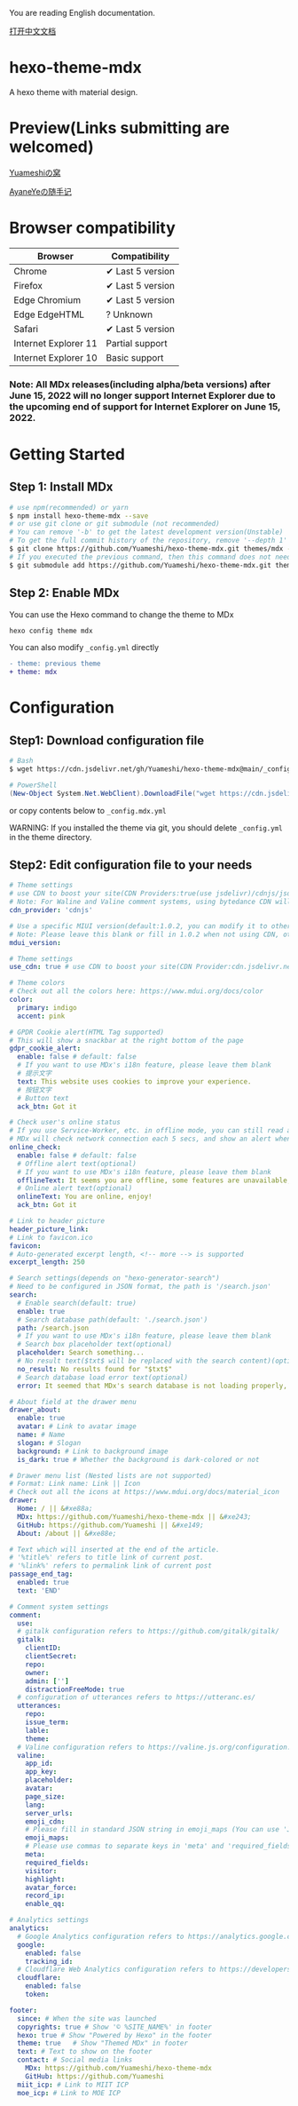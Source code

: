 ﻿You are reading English documentation.

[打开中文文档](./README.zh.md)

# hexo-theme-mdx

A hexo theme with material design.

# Preview(Links submitting are welcomed)

[Yuameshiの窝](https://www.yuameshi.top/)

[AyaneYeの随手记](https://drbstore.yuameshi.top/)

# Browser compatibility
| Browser              | Compatibility    |
|----------------------|------------------|
| Chrome               | ✔ Last 5 version |
| Firefox              | ✔ Last 5 version |
| Edge Chromium        | ✔ Last 5 version |
| Edge EdgeHTML        | ? Unknown        |
| Safari               | ✔ Last 5 version |
| Internet Explorer 11 | Partial support  |
| Internet Explorer 10 | Basic support    |

### Note: All MDx releases(including alpha/beta versions) after June 15, 2022 will no longer support Internet Explorer due to the upcoming end of support for Internet Explorer on June 15, 2022.

# Getting Started
## Step 1: Install MDx
```bash
# use npm(recommended) or yarn
$ npm install hexo-theme-mdx --save
# or use git clone or git submodule (not recommended)
# You can remove '-b' to get the latest development version(Unstable)
# To get the full commit history of the repository, remove '--depth 1'
$ git clone https://github.com/Yuameshi/hexo-theme-mdx.git themes/mdx -b <版本号> --depth 1
# If you executed the previous command, then this command does not need to be executed
$ git submodule add https://github.com/Yuameshi/hexo-theme-mdx.git themes/mdx
```
## Step 2: Enable MDx
You can use the Hexo command to change the theme to MDx
```bash
hexo config theme mdx
```
You can also modify `_config.yml` directly
```diff yaml
- theme: previous theme
+ theme: mdx
```

# Configuration

## Step1: Download configuration file

```bash
# Bash
$ wget https://cdn.jsdelivr.net/gh/Yuameshi/hexo-theme-mdx@main/_config.yml -O _config.mdx.yml
```
```powershell
# PowerShell
(New-Object System.Net.WebClient).DownloadFile("wget https://cdn.jsdelivr.net/gh/Yuameshi/hexo-theme-mdx@main/_config.yml", "_config.mdx.yml")
```
or copy contents below to `_config.mdx.yml`

WARNING: If you installed the theme via git, you should delete `_config.yml` in the theme directory.

## Step2: Edit configuration file to your needs
```yaml
# Theme settings
# use CDN to boost your site(CDN Providers:true(use jsdelivr)/cdnjs/jsdelivr/staticfile/bootcdn/bytedance/unpkg/false(won't use CDN))
# Note: For Waline and Valine comment systems, using bytedance CDN will automatically fallback to JSDelivr (the library version of this CDN is out of date and not easy to use)
cdn_provider: 'cdnjs'

# Use a specific MIUI version(default:1.0.2, you can modify it to other versions manually)
# Note: Please leave this blank or fill in 1.0.2 when not using CDN, otherwise an error will occur
mdui_version:  

# Theme settings
use_cdn: true # use CDN to boost your site(CDN Provider:cdn.jsdelivr.net)

# Theme colors
# Check out all the colors here: https://www.mdui.org/docs/color
color:
  primary: indigo
  accent: pink

# GPDR Cookie alert(HTML Tag supported)
# This will show a snackbar at the right bottom of the page
gdpr_cookie_alert:
  enable: false # default: false
  # If you want to use MDx's i18n feature, please leave them blank
  # 提示文字
  text: This website uses cookies to improve your experience.
  # 按钮文字
  # Button text
  ack_btn: Got it

# Check user's online status
# If you use Service-Worker, etc. in offline mode, you can still read articles, but cannot comment, etc, then this option will be very useful
# MDx will check network connection each 5 secs, and show an alert when network is disconnected.
online_check:
  enable: false # default: false
  # Offline alert text(optional)
  # If you want to use MDx's i18n feature, please leave them blank
  offlineText: It seems you are offline, some features are unavailable, please check your network connection.
  # Online alert text(optional)
  onlineText: You are online, enjoy!
  ack_btn: Got it

# Link to header picture
header_picture_link:
# Link to favicon.ico
favicon: 
# Auto-generated excerpt length, <!-- more --> is supported
excerpt_length: 250 

# Search settings(depends on "hexo-generator-search")
# Need to be configured in JSON format, the path is '/search.json'
search:
  # Enable search(default: true)
  enable: true
  # Search database path(default: './search.json')
  path: /search.json
  # If you want to use MDx's i18n feature, please leave them blank
  # Search box placeholder text(optional)
  placeholder: Search something...
  # No result text($txt$ will be replaced with the search content)(optional)
  no_result: No results found for "$txt$"
  # Search database load error text(optional)
  error: It seemed that MDx's search database is not loading properly, try refreshing the page

# About field at the drawer menu
drawer_about:
  enable: true
  avatar: # Link to avatar image
  name: # Name
  slogan: # Slogan
  background: # Link to background image
  is_dark: true # Whether the background is dark-colored or not

# Drawer menu list (Nested lists are not supported)
# Format: Link name: Link || Icon
# Check out all the icons at https://www.mdui.org/docs/material_icon
drawer:
  Home: / || &#xe88a;
  MDx: https://github.com/Yuameshi/hexo-theme-mdx || &#xe243;
  GitHub: https://github.com/Yuameshi || &#xe149;
  About: /about || &#xe88e;

# Text which will inserted at the end of the article.
# '%title%' refers to title link of current post.
# '%link%' refers to permalink link of current post
passage_end_tag:
  enabled: true
  text: 'END'

# Comment system settings
comment:
  use: 
  # gitalk configuration refers to https://github.com/gitalk/gitalk/
  gitalk:
    clientID: 
    clientSecret: 
    repo: 
    owner: 
    admin: ['']
    distractionFreeMode: true
  # configuration of utterances refers to https://utteranc.es/
  utterances:
    repo: 
    issue_term: 
    lable: 
    theme: 
  # Valine configuration refers to https://valine.js.org/configuration.html
  valine:
    app_id:
    app_key:
    placeholder:
    avatar:
    page_size:
    lang:
    server_urls:
    emoji_cdn:
    # Please fill in standard JSON string in emoji_maps (You can use 'JSON.stringify' to generate it, and the string must can be parsed by JSON.parse in modern browsers)
    emoji_maps:
    # Please use commas to separate keys in 'meta' and 'required_fields'
    meta:
    required_fields:
    visitor:
    highlight:
    avatar_force:
    record_ip:
    enable_qq:

# Analytics settings
analytics:
  # Google Analytics configuration refers to https://analytics.google.com/
  google:
    enabled: false
    tracking_id: 
  # Cloudflare Web Analytics configuration refers to https://developers.cloudflare.com/analytics/web-analytics
  cloudflare:
    enabled: false
    token: 

footer:
  since: # When the site was launched
  copyrights: true # Show '© %SITE_NAME%' in footer
  hexo: true # Show "Powered by Hexo" in the footer
  theme: true	# Show "Themed MDx" in footer
  text: # Text to show on the footer
  contact: # Social media links
    MDx: https://github.com/Yuameshi/hexo-theme-mdx
    GitHub: https://github.com/Yuameshi
  miit_icp: # Link to MIIT ICP
  moe_icp: # Link to MOE ICP
```